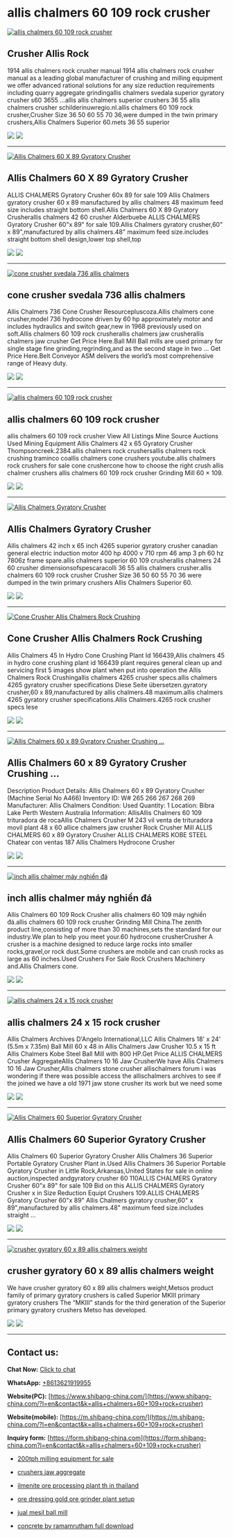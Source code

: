 # allis chalmers 60 109 rock crusher

<a href="https://swt.shibang-china.com/?l=en&img&k=allis+chalmers+60+109+rock+crusher" target="_blank">![allis chalmers 60 109 rock crusher](http://static.shibang-china.com/all-800x300/1217.jpg)</a>

## Crusher Allis Rock
1914 allis chalmers rock crusher manual 1914 allis chalmers rock crusher manual as a leading global manufacturer of crushing and milling equipment we offer advanced rational solutions for any size reduction requirements including quarry aggregate grindingallis chalmers svedala superior gyratory crusher s60 3655 …allis allis chalmers superior crushers 36 55 allis chalmers crusher schilderinuwregio.nl.allis chalmers 60 109 rock crusher,Crusher Size 36 50 60 55 70 36,were dumped in the twin primary crushers,Allis Chalmers Superior 60.mets 36 55 superior


<a href="https://whatsapp.shibangsoft.com/WhatsApp.php" target="_blank" title="WhatsApp">![](http://static.shibang-china.com/icon/whatsapp.png)</a> <a href="https://swt.shibang-china.com/?l=en&icon&k=allis+chalmers+60+109+rock+crusher" target="_blank">![](http://static.shibang-china.com/icon/chat-en.png)</a>

---

<a href="https://swt.shibang-china.com/?l=en&img&k=allis+chalmers+60+109+rock+crusher" target="_blank">![Allis Chalmers 60 X 89 Gyratory Crusher](http://static.shibang-china.com/all-800x300/625.jpg)</a>

## Allis Chalmers 60 X 89 Gyratory Crusher
ALLIS CHALMERS Gyratory Crusher 60x 89 for sale 109 Allis Chalmers gyratory crusher 60 x 89 manufactured by allis chalmers 48 maximum feed size includes straight bottom shell.Allis Chalmers 60 X 89 Gyratory Crusherallis chalmers 42 60 crusher Alderbuebe ALLIS CHALMERS Gyratory Crusher 60&quot;x 89&quot; for sale 109.Allis Chalmers gyratory crusher,60&quot; x 89&quot;,manufactured by allis chalmers.48&quot; maximum feed size.includes straight bottom shell design,lower top shell,top


<a href="https://whatsapp.shibangsoft.com/WhatsApp.php" target="_blank" title="WhatsApp">![](http://static.shibang-china.com/icon/whatsapp.png)</a> <a href="https://swt.shibang-china.com/?l=en&icon&k=allis+chalmers+60+109+rock+crusher" target="_blank">![](http://static.shibang-china.com/icon/chat-en.png)</a>

---

<a href="https://swt.shibang-china.com/?l=en&img&k=allis+chalmers+60+109+rock+crusher" target="_blank">![cone crusher svedala 736 allis chalmers](http://static.shibang-china.com/all-800x300/1343.jpg)</a>

## cone crusher svedala 736 allis chalmers
Allis Chalmers 736 Cone Crusher Resourcepluscoza.Allis chalmers cone crusher,model 736 hydrocone driven by 60 hp approximately motor and includes hydraulics and switch gear,new in 1968 previously used on soft.Allis chalmers 60 109 rock crusherallis chalmers jaw crusherallis chalmers jaw crusher Get Price Here.Ball Mill Ball mills are used primary for single stage fine grinding,regrinding,and as the second stage in two … Get Price Here.Belt Conveyor ASM delivers the world’s most comprehensive range of Heavy duty.


<a href="https://whatsapp.shibangsoft.com/WhatsApp.php" target="_blank" title="WhatsApp">![](http://static.shibang-china.com/icon/whatsapp.png)</a> <a href="https://swt.shibang-china.com/?l=en&icon&k=allis+chalmers+60+109+rock+crusher" target="_blank">![](http://static.shibang-china.com/icon/chat-en.png)</a>

---

<a href="https://swt.shibang-china.com/?l=en&img&k=allis+chalmers+60+109+rock+crusher" target="_blank">![allis chalmers 60 109 rock crusher](http://static.shibang-china.com/all-800x300/1096.jpg)</a>

## allis chalmers 60 109 rock crusher
allis chalmers 60 109 rock crusher View All Listings Mine Source Auctions Used Mining Equipment Allis Chalmers 42 x 65 Gyratory Crusher Thompsoncreek.2384.allis chalmers rock crushersallis chalmers rock crushing traminco coallis chalmers cone crushers youtube.allis chalmers rock crushers for sale cone crushercone how to choose the right crush allis chalmer crushers allis chalmers 60 109 rock crusher Grinding Mill 60 &#215; 109.


<a href="https://whatsapp.shibangsoft.com/WhatsApp.php" target="_blank" title="WhatsApp">![](http://static.shibang-china.com/icon/whatsapp.png)</a> <a href="https://swt.shibang-china.com/?l=en&icon&k=allis+chalmers+60+109+rock+crusher" target="_blank">![](http://static.shibang-china.com/icon/chat-en.png)</a>

---

<a href="https://swt.shibang-china.com/?l=en&img&k=allis+chalmers+60+109+rock+crusher" target="_blank">![Allis Chalmers Gyratory Crusher](http://static.shibang-china.com/all-800x300/231.jpg)</a>

## Allis Chalmers Gyratory Crusher
Allis chalmers 42 inch x 65 inch 4265 superior gyratory crusher canadian general electric induction motor 400 hp 4000 v 710 rpm 46 amp 3 ph 60 hz 7806z frame spare.allis chalmers superior 60 109 crusherallis chalmers 24 60 crusher dimensionsofspescaracolli 36 55 allis chalmers crusher.allis chalmers 60 109 rock crusher Crusher Size 36 50 60 55 70 36 were dumped in the twin primary crushers Allis Chalmers Superior 60.


<a href="https://whatsapp.shibangsoft.com/WhatsApp.php" target="_blank" title="WhatsApp">![](http://static.shibang-china.com/icon/whatsapp.png)</a> <a href="https://swt.shibang-china.com/?l=en&icon&k=allis+chalmers+60+109+rock+crusher" target="_blank">![](http://static.shibang-china.com/icon/chat-en.png)</a>

---

<a href="https://swt.shibang-china.com/?l=en&img&k=allis+chalmers+60+109+rock+crusher" target="_blank">![Cone Crusher Allis Chalmers Rock Crushing](http://static.shibang-china.com/all-800x300/971.jpg)</a>

## Cone Crusher Allis Chalmers Rock Crushing
Allis Chalmers 45 In Hydro Cone Crushing Plant Id 166439,Allis chalmers 45 in hydro cone crushing plant id 166439 plant requires general clean up and servicing first 5 images show plant when put into operation the Allis Chalmers Rock Crushingallis chalmers 4265 crusher specs.allis chalmers 4265 gyratory crusher specifications Diese Seite &#252;bersetzen.gyratory crusher,60 x 89,manufactured by allis chalmers.48 maximum.allis chalmers 4265 gyratory crusher specifications.Allis Chalmers.4265 rock crusher specs lese


<a href="https://whatsapp.shibangsoft.com/WhatsApp.php" target="_blank" title="WhatsApp">![](http://static.shibang-china.com/icon/whatsapp.png)</a> <a href="https://swt.shibang-china.com/?l=en&icon&k=allis+chalmers+60+109+rock+crusher" target="_blank">![](http://static.shibang-china.com/icon/chat-en.png)</a>

---

<a href="https://swt.shibang-china.com/?l=en&img&k=allis+chalmers+60+109+rock+crusher" target="_blank">![Allis Chalmers 60 x 89 Gyratory Crusher Crushing …](http://static.shibang-china.com/all-800x300/65.jpg)</a>

## Allis Chalmers 60 x 89 Gyratory Crusher Crushing …
Description Product Details: Allis Chalmers 60 x 89 Gyratory Crusher (Machine Serial No A466) Inventory ID: W# 265 266 267 268 269 Manufacturer: Allis Chalmers Condition: Used Quantity: 1 Location: Bibra Lake Perth Western Australia Information: AllisAllis Chalmers 60 109 trituradora de rocaAllis Chalmers Crusher M 243 vil venta de trituradora movil plant 48 x 60 allice chalmers jaw crusher Rock Crusher Mill ALLIS CHALMERS 60 x 89 Gyratory Crusher ALLIS CHALMERS KOBE STEEL Chatear con ventas 187 Allis Chalmers Hydrocone Crusher


<a href="https://whatsapp.shibangsoft.com/WhatsApp.php" target="_blank" title="WhatsApp">![](http://static.shibang-china.com/icon/whatsapp.png)</a> <a href="https://swt.shibang-china.com/?l=en&icon&k=allis+chalmers+60+109+rock+crusher" target="_blank">![](http://static.shibang-china.com/icon/chat-en.png)</a>

---

<a href="https://swt.shibang-china.com/?l=en&img&k=allis+chalmers+60+109+rock+crusher" target="_blank">![inch allis chalmer m&#225;y nghiền đ&#225;](http://static.shibang-china.com/all-800x300/434.jpg)</a>

## inch allis chalmer m&#225;y nghiền đ&#225;
Allis Chalmers 60 109 Rock Crusher allis chalmers 60 109 m&#225;y nghiền đ&#225;.allis chalmers 60 109 rock crusher Grinding Mill China.The zenith product line,consisting of more than 30 machines,sets the standard for our industry.We plan to help you meet your.60 hydrocone crusherCrusher A crusher is a machine designed to reduce large rocks into smaller rocks,gravel,or rock dust.Some crushers are mobile and can crush rocks as large as 60 inches.Used Crushers For Sale Rock Crushers Machinery and.Allis Chalmers cone.


<a href="https://whatsapp.shibangsoft.com/WhatsApp.php" target="_blank" title="WhatsApp">![](http://static.shibang-china.com/icon/whatsapp.png)</a> <a href="https://swt.shibang-china.com/?l=en&icon&k=allis+chalmers+60+109+rock+crusher" target="_blank">![](http://static.shibang-china.com/icon/chat-en.png)</a>

---

<a href="https://swt.shibang-china.com/?l=en&img&k=allis+chalmers+60+109+rock+crusher" target="_blank">![allis chalmers 24 x 15 rock crusher](http://static.shibang-china.com/all-800x300/1419.jpg)</a>

## allis chalmers 24 x 15 rock crusher
Allis Chalmers Archives D'Angelo International,LLC Allis Chalmers 18' x 24' (5.5m x 7.35m) Ball Mill 60 x 48 in Allis Chalmers Jaw Crusher 10.5 x 15 ft Allis Chalmers Kobe Steel Ball Mill with 800 HP.Get Price ALLIS CHALMERS Crusher AggregateAllis Chalmers 10 16 Jaw CrusherWe have Allis Chalmers 10 16 Jaw Crusher,Allis chalmers stone crusher allischalmers forum i was wondering if there was possible access the allischalmers archives to see if the joined we have a old 1971 jaw stone crusher its work but we need some


<a href="https://whatsapp.shibangsoft.com/WhatsApp.php" target="_blank" title="WhatsApp">![](http://static.shibang-china.com/icon/whatsapp.png)</a> <a href="https://swt.shibang-china.com/?l=en&icon&k=allis+chalmers+60+109+rock+crusher" target="_blank">![](http://static.shibang-china.com/icon/chat-en.png)</a>

---

<a href="https://swt.shibang-china.com/?l=en&img&k=allis+chalmers+60+109+rock+crusher" target="_blank">![Allis Chalmers 60 Superior Gyratory Crusher](http://static.shibang-china.com/all-800x300/993.jpg)</a>

## Allis Chalmers 60 Superior Gyratory Crusher
Allis Chalmers 60 Superior Gyratory Crusher Allis Chalmers 36 Superior Portable Gyratory Crusher Plant in.Used Allis Chalmers 36 Superior Portable Gyratory Crusher in Little Rock,Arkansas,United States for sale in online auction,inspected andgyratory crusher 60 110ALLIS CHALMERS Gyratory Crusher 60&quot;x 89&quot; for sale 109 Bid on this ALLIS CHALMERS Gyratory Crusher x in Size Reduction Equipt Crushers 109.ALLIS CHALMERS Gyratory Crusher 60&quot;x 89&quot; Allis Chalmers gyratory crusher,60&quot; x 89&quot;,manufactured by allis chalmers.48&quot; maximum feed size.includes straight …


<a href="https://whatsapp.shibangsoft.com/WhatsApp.php" target="_blank" title="WhatsApp">![](http://static.shibang-china.com/icon/whatsapp.png)</a> <a href="https://swt.shibang-china.com/?l=en&icon&k=allis+chalmers+60+109+rock+crusher" target="_blank">![](http://static.shibang-china.com/icon/chat-en.png)</a>

---

<a href="https://swt.shibang-china.com/?l=en&img&k=allis+chalmers+60+109+rock+crusher" target="_blank">![crusher gyratory 60 x 89 allis chalmers weight](http://static.shibang-china.com/all-800x300/231.jpg)</a>

## crusher gyratory 60 x 89 allis chalmers weight
We have crusher gyratory 60 x 89 allis chalmers weight,Metsos product family of primary gyratory crushers is called Superior MKIII primary gyratory crushers The “MKIII” stands for the third generation of the Superior primary gyratory crushers Metso has developed.

<a href="https://whatsapp.shibangsoft.com/WhatsApp.php" target="_blank" title="WhatsApp">![](http://static.shibang-china.com/icon/whatsapp.png)</a> <a href="https://swt.shibang-china.com/?l=en&icon&k=allis+chalmers+60+109+rock+crusher" target="_blank">![](http://static.shibang-china.com/icon/chat-en.png)</a>

---
## Contact us:

**Chat Now:** [Click to chat](https://swt.shibang-china.com?l=en&contact&k=allis+chalmers+60+109+rock+crusher)

**WhatsApp:**  [+8613621919955](https://whatsapp.shibangsoft.com/WhatsApp.php)

**Website(PC):** [https://www.shibang-china.com/](https://www.shibang-china.com/?l=en&contact&k=allis+chalmers+60+109+rock+crusher)

**Website(mobile):** [https://m.shibang-china.com/](https://m.shibang-china.com/?l=en&contact&k=allis+chalmers+60+109+rock+crusher)

**Inquiry form:** [https://form.shibang-china.com](https://form.shibang-china.com?l=en&contact&k=allis+chalmers+60+109+rock+crusher)

* [200tph milling equipment for sale](../160/200tph%20milling%20equipment%20for%20sale.md)

* [crushers jaw aggregate](../154/crushers%20jaw%20aggregate.md)

* [ilmenite ore processing plant th in thailand](../156/ilmenite%20ore%20processing%20plant%20th%20in%20thailand.md)

* [ore dressing gold ore grinder plant setup](../151/ore%20dressing%20gold%20ore%20grinder%20plant%20setup.md)

* [jual mesil ball mill](../152/jual%20mesil%20ball%20mill.md)

* [concrete by ramamrutham full download](../151/concrete%20by%20ramamrutham%20full%20download.md)